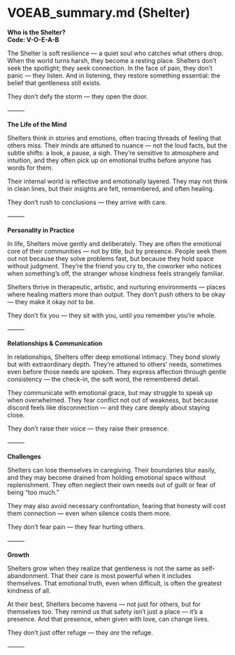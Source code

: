 # VOEAB_summary.md (Shelter)

**Who is the Shelter?**  
**Code: V-O-E-A-B**

The Shelter is soft resilience — a quiet soul who catches what others drop. When the world turns harsh, they become a resting place. Shelters don’t seek the spotlight; they seek connection. In the face of pain, they don’t panic — they listen. And in listening, they restore something essential: the belief that gentleness still exists.

They don’t defy the storm — they open the door.

⸻

**The Life of the Mind**

Shelters think in stories and emotions, often tracing threads of feeling that others miss. Their minds are attuned to nuance — not the loud facts, but the subtle shifts: a look, a pause, a sigh. They’re sensitive to atmosphere and intuition, and they often pick up on emotional truths before anyone has words for them.

Their internal world is reflective and emotionally layered. They may not think in clean lines, but their insights are felt, remembered, and often healing.

They don’t rush to conclusions — they arrive with care.

⸻

**Personality in Practice**

In life, Shelters move gently and deliberately. They are often the emotional core of their communities — not by title, but by presence. People seek them out not because they solve problems fast, but because they hold space without judgment. They’re the friend you cry to, the coworker who notices when something’s off, the stranger whose kindness feels strangely familiar.

Shelters thrive in therapeutic, artistic, and nurturing environments — places where healing matters more than output. They don’t push others to be okay — they make it okay *not* to be.

They don’t fix you — they sit with you, until you remember you’re whole.

⸻

**Relationships & Communication**

In relationships, Shelters offer deep emotional intimacy. They bond slowly but with extraordinary depth. They’re attuned to others’ needs, sometimes even before those needs are spoken. They express affection through gentle consistency — the check-in, the soft word, the remembered detail.

They communicate with emotional grace, but may struggle to speak up when overwhelmed. They fear conflict not out of weakness, but because discord feels like disconnection — and they care deeply about staying close.

They don’t raise their voice — they raise their presence.

⸻

**Challenges**

Shelters can lose themselves in caregiving. Their boundaries blur easily, and they may become drained from holding emotional space without replenishment. They often neglect their own needs out of guilt or fear of being “too much.”

They may also avoid necessary confrontation, fearing that honesty will cost them connection — even when silence costs them more.

They don’t fear pain — they fear hurting others.

⸻

**Growth**

Shelters grow when they realize that gentleness is not the same as self-abandonment. That their care is most powerful when it includes themselves. That emotional truth, even when difficult, is often the greatest kindness of all.

At their best, Shelters become havens — not just for others, but for themselves too. They remind us that safety isn’t just a place — it’s a presence. And that presence, when given with love, can change lives.

They don’t just offer refuge — they *are* the refuge.

⸻
